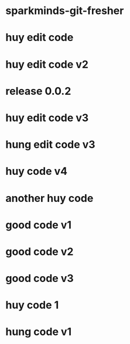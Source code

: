 # sparkminds-git-fresher
# huy edit code
# huy edit code v2
# release 0.0.2
# huy edit code v3
# hung edit code v3
# huy code v4
# another huy code
# good code v1
# good code v2
# good code v3
# huy code 1
# hung code v1

